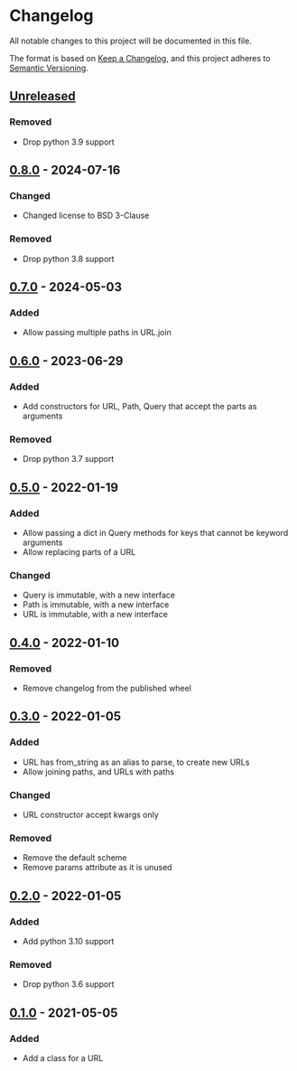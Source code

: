 # Changelog

All notable changes to this project will be documented in this file.

The format is based on [Keep a Changelog], and this project adheres to [Semantic Versioning].

## [Unreleased]

### Removed

-   Drop python 3.9 support

## [0.8.0] - 2024-07-16

### Changed

-   Changed license to BSD 3-Clause

### Removed

-   Drop python 3.8 support

## [0.7.0] - 2024-05-03

### Added

-   Allow passing multiple paths in URL.join

## [0.6.0] - 2023-06-29

### Added

-   Add constructors for URL, Path, Query that accept the parts as arguments

### Removed

-   Drop python 3.7 support

## [0.5.0] - 2022-01-19

### Added

-   Allow passing a dict in Query methods for keys that cannot be keyword arguments
-   Allow replacing parts of a URL

### Changed

-   Query is immutable, with a new interface
-   Path is immutable, with a new interface
-   URL is immutable, with a new interface

## [0.4.0] - 2022-01-10

### Removed

-   Remove changelog from the published wheel

## [0.3.0] - 2022-01-05

### Added

-   URL has from_string as an alias to parse, to create new URLs
-   Allow joining paths, and URLs with paths

### Changed

-   URL constructor accept kwargs only

### Removed

-   Remove the default scheme
-   Remove params attribute as it is unused

## [0.2.0] - 2022-01-05

### Added

-   Add python 3.10 support

### Removed

-   Drop python 3.6 support

## [0.1.0] - 2021-05-05

### Added

-   Add a class for a URL

[Keep a Changelog]: https://keepachangelog.com/en/1.0.0/
[Semantic Versioning]: https://semver.org/spec/v2.0.0.html
[Unreleased]: https://github.com/spapanik/pathurl/compare/v0.8.0...main
[0.8.0]: https://github.com/spapanik/pathurl/compare/v0.7.0...0.8.0
[0.7.0]: https://github.com/spapanik/pathurl/compare/v0.6.0...0.7.0
[0.6.0]: https://github.com/spapanik/pathurl/compare/v0.5.0...0.6.0
[0.5.0]: https://github.com/spapanik/pathurl/compare/v0.4.0...0.5.0
[0.4.0]: https://github.com/spapanik/pathurl/compare/v0.3.0...0.4.0
[0.3.0]: https://github.com/spapanik/pathurl/compare/v0.2.0...0.3.0
[0.2.0]: https://github.com/spapanik/pathurl/compare/v0.1.0...0.2.0
[0.1.0]: https://github.com/spapanik/pathurl/releases/tag/v0.1.0
